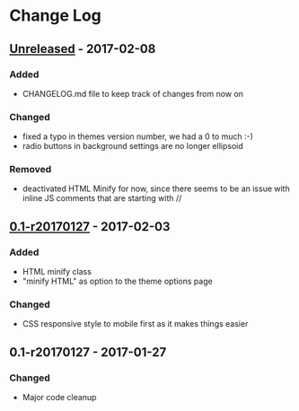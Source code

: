 # Change Log

## [Unreleased] - 2017-02-08
### Added
- CHANGELOG.md file to keep track of changes from now on

### Changed
- fixed a typo in themes version number, we had a 0 to much :-)
- radio buttons in background settings are no longer ellipsoid

### Removed
- deactivated HTML Minify for now, since there seems to be an issue with inline JS comments that are starting with //

## [0.1-r20170127] - 2017-02-03
### Added
- HTML minify class
- "minify HTML" as option to the theme options page

### Changed
- CSS responsive style to mobile first as it makes things easier

## 0.1-r20170127 - 2017-01-27
### Changed
- Major code cleanup

[Unreleased]: https://github.com/ppfeufer/eve-online-wordpress-theme/compare/v0.1-r20170127...HEAD
[0.1-r20170127]: https://github.com/ppfeufer/eve-online-wordpress-theme/compare/v0.1-r20170127...v0.1-r20170203
